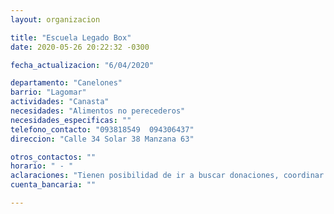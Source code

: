 ```yaml
---
layout: organizacion

title: "Escuela Legado Box"
date: 2020-05-26 20:22:32 -0300

fecha_actualizacion: "6/04/2020"

departamento: "Canelones"
barrio: "Lagomar"
actividades: "Canasta"
necesidades: "Alimentos no perecederos"
necesidades_especificas: ""
telefono_contacto: "093818549  094306437"
direccion: "Calle 34 Solar 38 Manzana 63"

otros_contactos: ""
horario: " - "
aclaraciones: "Tienen posibilidad de ir a buscar donaciones, coordinar telefónicamente"
cuenta_bancaria: ""

---
```

